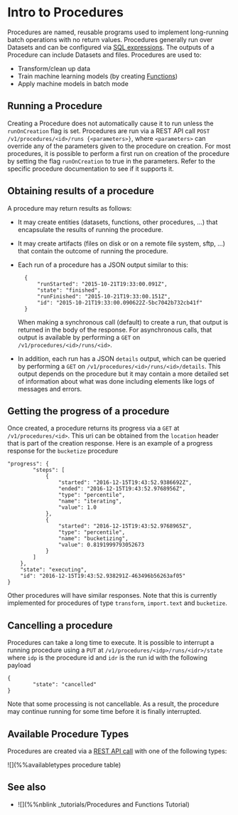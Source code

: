 # Intro to Procedures

Procedures are named, reusable programs used to implement long-running batch operations with no return values. Procedures generally run over Datasets and can be configured via [SQL expressions](../sql/Sql.md). The outputs of a Procedure can include Datasets and files. Procedures are used to:

* Transform/clean up data
* Train machine learning models (by creating [Functions](../functions/Functions.md))
* Apply machine models in batch mode

## Running a Procedure

Creating a Procedure does not automatically cause it to run unless the `runOnCreation` flag is set. Procedures are run via a REST API call `POST /v1/procedures/<id>/runs {<parameters>}`, where `<parameters>` can override any of the parameters given to the procedure on creation.  For most procedures, it is possible to perform a first run on creation of the procedure by setting the flag `runOnCreation` to true in the parameters.  Refer to the specific procedure documentation to see if it supports it.

## Obtaining results of a procedure

A procedure may return results as follows:

* It may create entities (datasets, functions, other procedures, ...) that
  encapsulate the results of running the procedure.
* It may create artifacts (files on disk or on a remote file system, sftp, ...)
  that contain the outcome of running the procedure.
* Each run of a procedure has a JSON output similar to this:

        {
            "runStarted": "2015-10-21T19:33:00.091Z",
            "state": "finished",
            "runFinished": "2015-10-21T19:33:00.151Z",
            "id": "2015-10-21T19:33:00.090622Z-5bc7042b732cb41f"
        }
        
  When making a synchronous call (default) to create a run, that output is returned in
  the body of the response.  For asynchronous calls, that output
  is available by performing a `GET` on `/v1/procedures/<id>/runs/<id>`.
* In addition, each run has a JSON `details` output, which can be queried by performing a
  `GET` on `/v1/procedures/<id>/runs/<id>/details`.  This output depends on the procedure but it
  may contain a more detailed set of information about what was done including elements like
  logs of messages and errors.

## Getting the progress of a procedure

Once created, a procedure returns its progress via a `GET` at `/v1/procedures/<id>`.
This uri can be obtained from the `location` header that is part of the creation response.
Here is an example of a progress response for the `bucketize` procedure
    
    "progress": {
            "steps": [
                {
                    "started": "2016-12-15T19:43:52.9386692Z",
                    "ended": "2016-12-15T19:43:52.9768956Z",
                    "type": "percentile",
                    "name": "iterating",
                    "value": 1.0
                },
                {
                    "started": "2016-12-15T19:43:52.9768965Z",
                    "type": "percentile",
                    "name": "bucketizing",
                    "value": 0.8191999793052673
                }
            ]
        },
        "state": "executing",
        "id": "2016-12-15T19:43:52.938291Z-463496b56263af05"
    }

Other procedures will have similar responses. Note that this is currently implemented for procedures
of type `transform`, `import.text` and `bucketize`.

## Cancelling a procedure

Procedures can take a long time to execute. It is possible to interrupt a running procedure using a
`PUT` at `/v1/procedures/<idp>/runs/<idr>/state` where `idp` is the procedure id and `idr` is the 
run id with the following payload
```
{
        "state": "cancelled"
}
```
Note that some processing is not cancellable.  As a result, the procedure may continue running for
some time before it is finally interrupted.

## Available Procedure Types

Procedures are created via a [REST API call](ProcedureConfig.md) with one of the following types:

![](%%availabletypes procedure table)

## See also

* ![](%%nblink _tutorials/Procedures and Functions Tutorial) 
